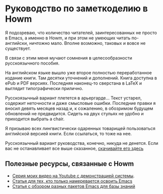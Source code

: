 # Руководство по заметкоделию в Howm

Я подозреваю, что количество читателей, заинтересованных не просто в Emacs, а именно в Howm, и при этом не умеющих читать по-английски, ничтожно мало. Вполне возможно, таковых и вовсе не существует.

В связи с этим меня мучают сомнения в целесообразности русскоязычного пособия. 

На английском языке вышло уже второе полностью переработанное издание книги. Там десятки уточнений и дополнений. Книга доступна в ePub и PDF версиях. Последняя наконец-то сверстана в LaTeX и выглядит типографически прилично. 

Русскоязычный вариант плетется в арьергарде… Текст устарел, содержит неточности и даже смысловые ошибки. Последние правки я вносил девять месяцев назад и, к сожалению, в обозримом будущем обновлений не предвидится. Сидеть на двух стульях не удобно и приходится выбрать a chair. 

Я призываю всех лингвистически одаренных товарищей пользоваться английской версией книги. Если ссылаться, то тоже на нее.

Русскоязычный вариант руководства, конечно, никуда не денется. Если вас не останавливает все выше сказанное, <a href="Howm_tutorial_ru.pdf" download>скачивайте его здесь</a>

## Полезные ресурсы, связанные с Howm
- [Серия моих видео на Youtube с демонстрацией системы](https://youtube.com/playlist?list=PL7Hnu5RIVX3LidEkfJgaFOi6YLRLcJWG1).
- [Статья для тех, кто только намеревается освоить Emacs](https://qnnnp.substack.com/p/emacs)
- [Статья с обзором разных пакетов Emacs для базы знаний](https://qnnnp.substack.com/p/emacs-2a6)

